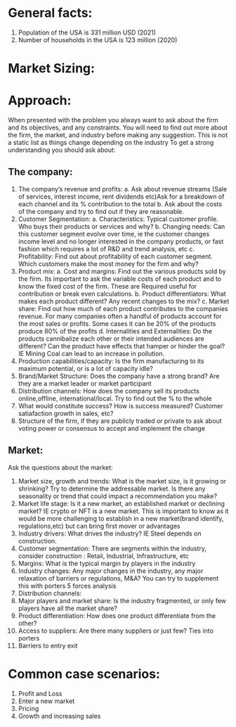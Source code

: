 # General facts:
1.	Population of the USA is 331 million USD (2021)
2.	Number of households in the USA is 123 million (2020)
# Market Sizing:

# Approach:
When presented with the problem you always want to ask about the firm and its objectives, and any constraints. 
You will need to find out more about the firm, the market, and industry before making any suggestion. This is not a static list as things change depending on the industry 
To get a strong understanding you should ask about:
## The company:
1.	The company’s revenue and profits:
a.	 Ask about revenue streams (Sale of services, interest income, rent dividends etc)Ask for a breakdown of each channel and its % contribution to the total
b.	Ask about the costs of the company and try to find out if they are reasonable.
2.	Customer Segmentation:
a.	Characteristics: Typical customer profile. Who buys their products or services and why?
b.	Changing needs: Can this customer segment evolve over time, ie the customer changes income level and no longer interested in the company products, or fast fashion which requires a lot of R&D and trend analysis, etc
c.	Profitability:  Find out about profitability of each customer segment. Which customers make the most money for the firm and why? 
3.	Product mix:
a.	Cost and margins: Find out the various products sold by the firm. Its important to ask the variable costs of each product and to know the fixed cost of the firm. These are Required useful for contribution or break even calculations. 
b.	Product differentiators: What makes each product different? Any recent changes to the mix?
c.	Market share: Find out how much of each product contributes to the companies revenue. For many companies often a handful of products account for the most sales or profits. Some cases it can be 20% of the products produce 80% of the profits
d.	Internalities and Externalities: Do the products cannibalize each other or their intended audiences are different?  Can the product have effects that hamper or hinder the goal? IE Mining Coal can lead to an increase in pollution.
4.	Production capabilities/capacity:  Is the firm manufacturing to its maximum potential, or is a lot of capacity idle?
5.	Brand/Market Structure: Does the company have a strong brand? Are they are a market leader or market participant
6.	Distribution channels: How does the company sell its products online,offline, international/local. Try to find out the % to the whole
7.	What would constitute success? How is success measured? Customer satiafaction growth in sales, etc?
8.	Structure of the firm, if they are publicly traded or private to ask about voting power or consensus to accept and implement the change

## Market:
Ask the questions about the market:
1.	Market size, growth and trends: What is the market size, is it growing or shrinking? Try to determine the addressable market. Is there any seasonality or trend that could impact a recommendation you make?
2.	Market life stage: Is it a new market, an established market or declining market? IE crypto or NFT is a new market. This is important to know as it would be more challenging to establish in a new market(brand identify, regulations,etc)  but can bring first mover or advantages
3.	Industry drivers: What drives the industry? IE Steel depends on construction.
4.	Customer segmentation: There are segments within the industry, consider construction : Retail, Industrial, Infrastructure, etc
5.	Margins: What is the typical margin by players in the industry
6.	Industry changes: Any major changes in the industry, any major relaxation of barriers or regulations, M&A? You can try to supplement this with porters 5 forces analysis
7.	Distribution channels:
8.	Major players and market share: Is the industry fragmented, or only few players have all the market share?
9.	Product differentiation: How does one product differentiate from the other?
10.	Access to suppliers: Are there many suppliers or just few? Ties into porters
11.	Barriers to entry exit

# Common case scenarios:
1.	Profit and Loss
2.	Enter a new market
3.	Pricing
4.	Growth and increasing sales
